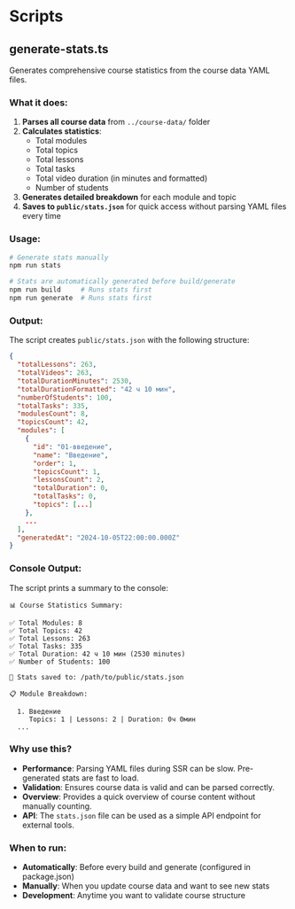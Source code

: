 # Scripts

## generate-stats.ts

Generates comprehensive course statistics from the course data YAML files.

### What it does:

1. **Parses all course data** from `../course-data/` folder
2. **Calculates statistics**:
   - Total modules
   - Total topics
   - Total lessons
   - Total tasks
   - Total video duration (in minutes and formatted)
   - Number of students
3. **Generates detailed breakdown** for each module and topic
4. **Saves to `public/stats.json`** for quick access without parsing YAML files every time

### Usage:

```bash
# Generate stats manually
npm run stats

# Stats are automatically generated before build/generate
npm run build     # Runs stats first
npm run generate  # Runs stats first
```

### Output:

The script creates `public/stats.json` with the following structure:

```json
{
  "totalLessons": 263,
  "totalVideos": 263,
  "totalDurationMinutes": 2530,
  "totalDurationFormatted": "42 ч 10 мин",
  "numberOfStudents": 100,
  "totalTasks": 335,
  "modulesCount": 8,
  "topicsCount": 42,
  "modules": [
    {
      "id": "01-введение",
      "name": "Введение",
      "order": 1,
      "topicsCount": 1,
      "lessonsCount": 2,
      "totalDuration": 0,
      "totalTasks": 0,
      "topics": [...]
    },
    ...
  ],
  "generatedAt": "2024-10-05T22:00:00.000Z"
}
```

### Console Output:

The script prints a summary to the console:

```
📊 Course Statistics Summary:

✅ Total Modules: 8
✅ Total Topics: 42
✅ Total Lessons: 263
✅ Total Tasks: 335
✅ Total Duration: 42 ч 10 мин (2530 minutes)
✅ Number of Students: 100

💾 Stats saved to: /path/to/public/stats.json

📋 Module Breakdown:

  1. Введение
     Topics: 1 | Lessons: 2 | Duration: 0ч 0мин
  ...
```

### Why use this?

- **Performance**: Parsing YAML files during SSR can be slow. Pre-generated stats are fast to load.
- **Validation**: Ensures course data is valid and can be parsed correctly.
- **Overview**: Provides a quick overview of course content without manually counting.
- **API**: The `stats.json` file can be used as a simple API endpoint for external tools.

### When to run:

- **Automatically**: Before every build and generate (configured in package.json)
- **Manually**: When you update course data and want to see new stats
- **Development**: Anytime you want to validate course structure
